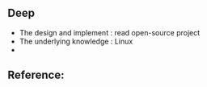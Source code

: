 ## Deep
- The design and implement :  read open-source project
- The underlying knowledge : Linux
- 

## Reference:

